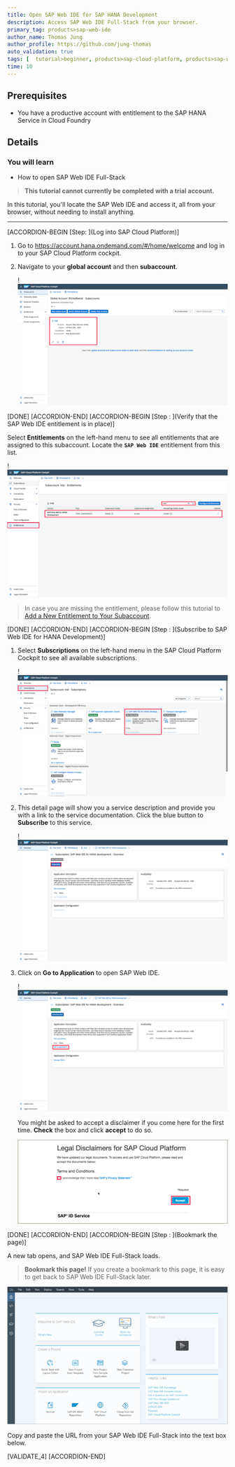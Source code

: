 ```yaml
---
title: Open SAP Web IDE for SAP HANA Development
description: Access SAP Web IDE Full-Stack from your browser.
primary_tag: products>sap-web-ide
author_name: Thomas Jung
author_profile: https://github.com/jung-thomas
auto_validation: true
tags: [  tutorial>beginner, products>sap-cloud-platform, products>sap-web-ide, tutorial>license]
time: 10
---
```


## Prerequisites
 - You have a productive account with entitlement to the SAP HANA Service in Cloud Foundry

## Details
### You will learn  
  - How to open SAP Web IDE Full-Stack

>**This tutorial cannot currently be completed with a trial account.**

In this tutorial, you'll locate the SAP Web IDE and access it, all from your browser, without needing to install anything.

---



[ACCORDION-BEGIN [Step: ](Log into SAP Cloud Platform)]

1. Go to <https://account.hana.ondemand.com/#/home/welcome> and log in to your SAP Cloud Platform cockpit.

2. Navigate to your **global account** and then **subaccount**.

    !![subaccount](subaccount.png)

[DONE]
[ACCORDION-END]
[ACCORDION-BEGIN [Step : ](Verify that the SAP Web IDE entitlement is in place)]

Select **Entitlements** on the left-hand menu to see all entitlements that are assigned to this subaccount. Locate the **`SAP Web IDE`** entitlement from this list.

!![webideEntitlement](webideEntitlement.png)

> In case you are missing the entitlement, please follow this tutorial to [Add a New Entitlement to Your Subaccount](cp-cf-entitlements-add).

[DONE]
[ACCORDION-END]
[ACCORDION-BEGIN [Step : ](Subscribe to SAP Web IDE for HANA Development)]

1. Select **Subscriptions** on the left-hand menu in the SAP Cloud Platform Cockpit to see all available subscriptions.

    !![Subscriptions](subscriptions.png)

2. This detail page will show you a service description and provide you with a link to the service documentation. Click the blue button to **Subscribe** to this service.

    !![subscribe](subscribe.png)
3.  Click on **Go to Application** to open  SAP Web IDE.

    !![goto](gotoapp.png)

    You might be asked to accept a disclaimer if you come here for the first time. **Check** the box and click **accept** to do so.

    ![disclaimer](./disclaimer.png)


[DONE]
[ACCORDION-END]
[ACCORDION-BEGIN [Step : ](Bookmark the page)]

A new tab opens, and SAP Web IDE Full-Stack loads.

>**Bookmark this page!**  If you create a bookmark to this page, it is easy to get back to SAP Web IDE Full-Stack later.

![SAP Cloud Platform Console - services button](./web_ide_start_screen.png)


Copy and paste the URL from your SAP Web IDE Full-Stack into the text box below.

[VALIDATE_4]
[ACCORDION-END]
